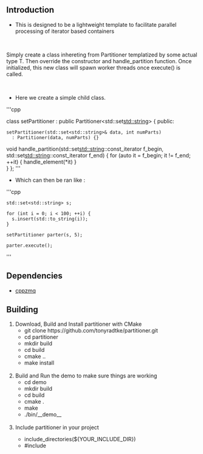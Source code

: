 <h2> Introduction </h2>

  - This is designed to be a lightweight template to facilitate parallel processing of iterator based containers

  <br>

  <p>
    Simply create a class inhereting from Partitioner templatized by some actual type T. Then override the constructor
    and handle_partition function. Once initialized, this new class will spawn worker threads once execute() is called. 
  </p>

  <br>

  - Here we create a simple child class.
  
  '''cpp

  class setPartitioner : public Partitioner<std::set<std::string>> {
    public: 

    setPartitioner(std::set<std::string>& data, int numParts) 
      : Partitioner(data, numParts) {}

   void handle_partition(std::set<std::string>::const_iterator f_begin, std::set<std::string>::const_iterator f_end) {
     for (auto it = f_begin; it != f_end; ++it) { 
       handle_element(*it)
     }  
   }
 };
 '''

  - Which can then be ran like : 

  '''cpp

    std::set<std::string> s;

    for (int i = 0; i < 100; ++i) {
      s.insert(std::to_string(i));
    }

    setPartitioner parter(s, 5); 

    parter.execute();
  ''' 

<h2> Dependencies </h2>

  - [cppzmq](https://github.com/zeromq/cppzmq)


<h2> Building </h2>

<ol>
 <li> Download, Build and Install partitioner with CMake 
    <ul>
      <li> git clone https://github.com/tonyradtke/partitioner.git </li>
      <li> cd partitioner </li>
      <li> mkdir build </li>
      <li> cd build </li>
      <li> cmake .. </li>
      <li> make install </li>
    </ul>
  </li>
  <br>
  <li>  Build and Run the demo to make sure things are working 
    <ul> 
      <li> cd demo </li>
      <li> mkdir build </li>
      <li> cd build </li>
      <li> cmake . </li>
      <li> make </li>
      <li> ./bin/__demo__ </li>
    </ul>
  </li>
  <br>
  <li> Include partitioner in your project </li>
    <ul>
      <li> include_directories(${YOUR_INCLUDE_DIR})  </li>
      <li> #include <Partitioner.hh> </li>
    </ul> 
  </li>
  <br>
</ol>




